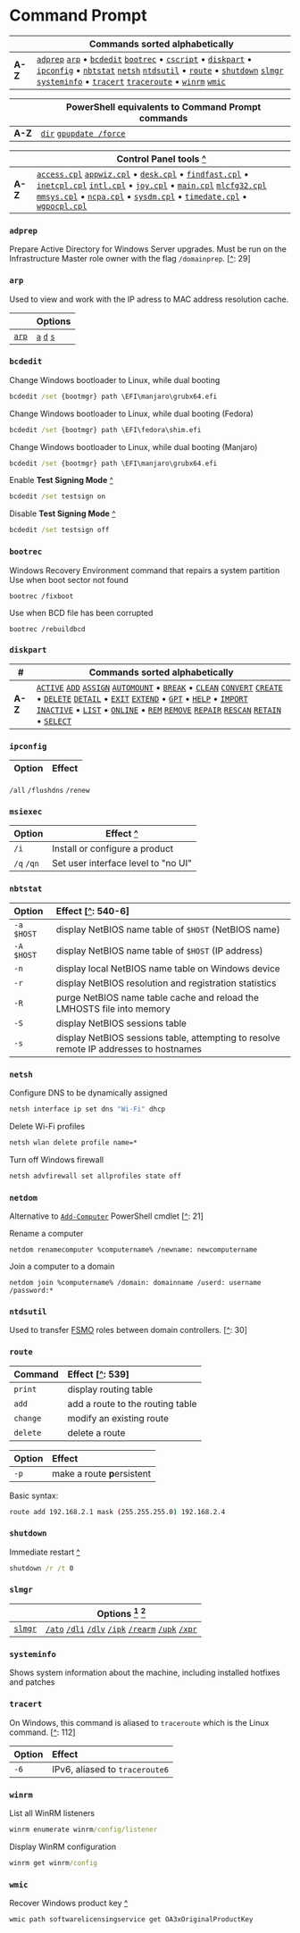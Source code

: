 # Command Prompt
&nbsp;  | Commands sorted alphabetically
---     | ---
**A-Z** | [`adprep`][adprep] [`arp`][arp] &bull; [`bcdedit`][bcdedit] [`bootrec`](#bootrec) &bull; [`cscript`][cscript] &bull; [`diskpart`][diskpart] &bull; [`ipconfig`](#ipconfig) &bull; [`nbtstat`](#nbtstat) [`netsh`](#netsh) [`ntdsutil`][ntdsutil] &bull; [`route`](#route) &bull; [`shutdown`](#shutdown) [`slmgr`][slmgr] [`systeminfo`](#systeminfo) &bull; [`tracert`](#tracert) [`traceroute`](#tracert) &bull; [`winrm`](#winrm) [`wmic`][wmic]

&nbsp;  | PowerShell equivalents to Command Prompt commands
---     | ---
**A-Z** | [`dir`][Get-ChildItem] [`gpupdate /force`][Invoke-GPUpdate]

&nbsp;  | Control Panel tools [^][https://support.microsoft.com/en-us/help/192806/how-to-run-control-panel-tools-by-typing-a-command]
---     | ---
**A-Z** | [`access.cpl`][access.cpl] [`appwiz.cpl`][appwiz.cpl] &bull; [`desk.cpl`][desk.cpl] &bull; [`findfast.cpl`][findfast.cpl] &bull; [`inetcpl.cpl`][inetcpl.cpl] [`intl.cpl`][intl.cpl] &bull; [`joy.cpl`][joy.cpl] &bull; [`main.cpl`][main.cpl] [`mlcfg32.cpl`][mlcfg32.cpl] [`mmsys.cpl`][mmsys.cpl] &bull; [`ncpa.cpl`][ncpa.cpl] &bull; [`sysdm.cpl`][sysdm.cpl] &bull; [`timedate.cpl`][timedate.cpl] &bull; [`wgpocpl.cpl`][wgpocpl.cpl]

[access.cpl]:                                        #access.cpl                                        '```&#10;C:\> access.cpl&#10;```&#10;Accessibility Options'
[appwiz.cpl]:                                        #appwiz.cpl                                        '```&#10;C:\> appwiz.cpl&#10;```&#10;Add/Remove Programs'
[desk.cpl]:                                          #desk.cpl                                          '```&#10;C:\> desk.cpl&#10;```&#10;Display Properties'
[findfast.cpl]:                                      #findfast.cpl                                      '```&#10;C:\> findfast.cpl&#10;```&#10;FindFast'
[inetcpl.cpl]:                                       #inetcpl.cpl                                       '```&#10;C:\> inetcpl.cpl&#10;```&#10;Internet Properties'
[intl.cpl]:                                          #intl.cpl                                          '```&#10;C:\> intl.cpl&#10;```&#10;Regional Settings'
[joy.cpl]:                                           #joy.cpl                                           '```&#10;C:\> joy.cpl&#10;```&#10;Joystick Properties'
[main.cpl]:                                          #main.cpl                                          '```&#10;C:\> main.cpl&#10;```&#10;Mouse Properties'
[mlcfg32.cpl]:                                       #mlcfg32.cpl                                       '```&#10;C:\> mlcfg32.cpl&#10;```&#10;Microsoft Exchange (or Windows Messaging)'
[mmsys.cpl]:                                         #mmsys.cpl                                         '```&#10;C:\> mmsys.cpl&#10;```&#10;Sound Properties'
[ncpa.cpl]:                                          #ncpa.cpl                                          '```&#10;C:\> ncpa.cpl&#10;```&#10;Network Settings'
[sysdm.cpl]:                                         #sysdm.cpl                                         '```&#10;C:\> sysdm.cpl&#10;```&#10;System Properties'
[timedate.cpl]:                                      #timedate.cpl                                      '```&#10;C:\> timedate.cpl&#10;```&#10;Date/Time Properties'
[wgpocpl.cpl]:                                       #wgpocpl.cpl                                       '```&#10;C:\> wgpocpl.cpl&#10;```&#10;Microsoft Mail Post Office'

### `adprep`
Prepare Active Directory for Windows Server upgrades. Must be run on the Infrastructure Master role owner with the flag `/domainprep`. [[^][Desmond2009]: 29]
### `arp`
Used to view and work with the IP adress to MAC address resolution cache.

&nbsp;  | Options
---     | ---
[`arp`][arp] | [`a`][arp -a] [`d`][arp -d] [`s`][arp -s]

[arp -a]:                                            #arp                                               '```&#10;C:\> arp -a&#10;```&#10;Display both the IP and MAC addresses and whether they are dynamic or static entries '
[arp -s]:                                            #arp                                               '```&#10;C:\> arp -s&#10;```&#10;Manually add a static entry to the cache'
[arp -d]:                                            #arp                                               '```&#10;C:\> arp -d&#10;```&#10;Delete an entry from the cache'

### `bcdedit`
Change Windows bootloader to Linux, while dual booting
```cmd
bcdedit /set {bootmgr} path \EFI\manjaro\grubx64.efi
```
Change Windows bootloader to Linux, while dual booting (Fedora)
```cmd
bcdedit /set {bootmgr} path \EFI\fedora\shim.efi
```
Change Windows bootloader to Linux, while dual booting (Manjaro)
```cmd
bcdedit /set {bootmgr} path \EFI\manjaro\grubx64.efi
```
Enable **Test Signing Mode** [^](https://www.howtogeek.com/167723/how-to-disable-driver-signature-verification-on-64-bit-windows-8.1-so-that-you-can-install-unsigned-drivers/ "howtogeek.com - 'How to disable driver signature verification on 64-bit Windows 8.1 so that you can install unsigned drivers'")
```cmd
bcdedit /set testsign on
```
Disable **Test Signing Mode** [^](https://www.howtogeek.com/167723/how-to-disable-driver-signature-verification-on-64-bit-windows-8.1-so-that-you-can-install-unsigned-drivers/ "howtogeek.com - 'How to disable driver signature verification on 64-bit Windows 8.1 so that you can install unsigned drivers'")
```cmd
bcdedit /set testsign off
```
### `bootrec`
Windows Recovery Environment command that repairs a system partition
Use when boot sector not found
```
bootrec /fixboot
```
Use when BCD file has been corrupted
```
bootrec /rebuildbcd
```
### `diskpart`
\#      | Commands sorted alphabetically
---     | ---
**A-Z** | [`ACTIVE`][diskpart active] [`ADD`][diskpart add] [`ASSIGN`][diskpart assign] [`AUTOMOUNT`][diskpart automount] &bull; [`BREAK`][diskpart break] &bull; [`CLEAN`][diskpart clean] [`CONVERT`][diskpart convert] [`CREATE`][diskpart create] &bull; [`DELETE`][diskpart delete] [`DETAIL`][diskpart detail] &bull; [`EXIT`][diskpart exit] [`EXTEND`][diskpart extend] &bull; [`GPT`][diskpart gpt] &bull; [`HELP`][diskpart help] &bull; [`IMPORT`][diskpart import] [`INACTIVE`][diskpart inactive] &bull; [`LIST`][diskpart list] &bull; [`ONLINE`][diskpart online] &bull; [`REM`][diskpart rem] [`REMOVE`][diskpart remove] [`REPAIR`][diskpart repair] [`RESCAN`][diskpart rescan] [`RETAIN`][diskpart retain] &bull; [`SELECT`][diskpart select]

[diskpart active]:                                   #diskpart                                          '```&#10;C:\> diskpart&#10;DISKPART> ACTIVE&#10;```&#10;On MBR disks, marks the partition with current focus as the active system partition, meaning it is the partition containing the operating system startup files&#10;Stanek, William R. _Microsoft Windows Command-Line_.: 141'
[diskpart add]:                                      #diskpart                                          '```&#10;C:\> diskpart&#10;DISKPART> ADD DISK=n&#10;```&#10;Create a mirrored volume on the selected dynamic disk&#10;Stanek, William R. _Microsoft Windows Command-Line_.: 141'
[diskpart assign]:                                   #diskpart                                          '```&#10;C:\> diskpart&#10;DISKPART> ASSIGN LETTER=x&#10;DISKPART> ASSIGN MOUNT=path&#10;```&#10;Assign a drive letter or mount point to the selected partition, logical drive, or volume. Takes parameters "LETTER=x" or "MOUNT=path"&#10;Stanek, William R. _Microsoft Windows Command-Line_.: 141'
[diskpart automount]:                                #diskpart                                          '```&#10;C:\> diskpart&#10;DISKPART> AUTOMOUNT ENABLE&#10;DISKPART> AUTOMOUNT DISABLE&#10;DISKPART> AUTOMOUNT SCRUB&#10;```&#10;Control whether Windows automatically mounts new basic volumes that are added to the system and assigns them drive letters. Takes parameters "ENABLE", "DISABLE", or "SCRUB"&#10;Stanek, William R. _Microsoft Windows Command-Line_.: 141'
[diskpart break]:                                    #diskpart                                          '```&#10;C:\> diskpart&#10;DISKPART> BREAK DISK=n&#10;DISKPART> BREAK DISK=n NOKEEP&#10;```&#10;Break a mirror set. Takes parameter "DISK=n"&#10;Stanek, William R. _Microsoft Windows Command-Line_.: 141'
[diskpart clean]:                                    #diskpart                                          '```&#10;C:\> diskpart&#10;DISKPART> CLEAN&#10;DISKPART> CLEAN ALL&#10;```&#10;Remove all partition or volume formatting on the focused disk.&#10;Stanek, William R. _Microsoft Windows Command-Line_.: 141'
[diskpart convert]:                                  #diskpart                                          '```&#10;C:\> diskpart&#10;DISKPART> CONVERT BASIC&#10;DISKPART> CONVERT DYNAMIC&#10;DISKPART> CONVERT GPT&#10;DISKPART> CONVERT MBR&#10;```&#10;Convert focused disk to basic/dynamic&#10;Stanek, William R. _Microsoft Windows Command-Line_.: 141'
[diskpart create]:                                   #diskpart                                          '```&#10;C:\> diskpart&#10;DISKPART> CREATE PARTITION EFI&#10;DISKPART> CREATE PARTITION EXTENDED&#10;DISKPART> CREATE PARTITION LOGICAL&#10;DISKPART> CREATE PARTITION MSR&#10;DISKPART> CREATE PARTITION PRIMARY&#10;DISKPART> CREATE VOLUME SIMPLE&#10;DISKPART> CREATE VOLUME RAID&#10;DISKPART> CREATE VOLUME STRIPE&#10;```&#10;Create a partition or volume of a specific type&#10;Stanek, William R. _Microsoft Windows Command-Line_.: 141'
[diskpart delete]:                                   #diskpart                                          '```&#10;C:\> diskpart&#10;DISKPART> DELETE&#10;```&#10;Delete the focused disk, partition, or volume&#10;Stanek, William R. _Microsoft Windows Command-Line_.: 141'
[diskpart detail]:                                   #diskpart                                          '```&#10;C:\> diskpart&#10;DISKPART> DETAIL&#10;```&#10;Provide details about the focused disk, partition, or volume&#10;Stanek, William R. _Microsoft Windows Command-Line_.: 141'
[diskpart exit]:                                     #diskpart                                          '```&#10;C:\> diskpart&#10;DISKPART> EXIT&#10;```&#10;Exit the DiskPart interpreter&#10;Stanek, William R. _Microsoft Windows Command-Line_.: 141'
[diskpart extend]:                                   #diskpart                                          '```&#10;C:\> diskpart&#10;DISKPART> EXTEND SIZE=n DISK=n&#10;```&#10;Extend the simple volume on the selected disk or span the volume across multiple disks&#10;Stanek, William R. _Microsoft Windows Command-Line_.: 141'
[diskpart gpt]:                                      #diskpart                                          '```&#10;C:\> diskpart&#10;DISKPART> GPT ATTRIBUTES=n&#10;```&#10;Change GPT attributes on the focused partition (Windows Server 2003 only)&#10;Stanek, William R. _Microsoft Windows Command-Line_.: 141'
[diskpart help]:                                     #diskpart                                          '```&#10;C:\> diskpart&#10;DISKPART> HELP&#10;```&#10;Display a list of commands&#10;Stanek, William R. _Microsoft Windows Command-Line_.: 141'
[diskpart import]:                                   #diskpart                                          '```&#10;C:\> diskpart&#10;DISKPART> IMPORT&#10;```&#10;Import a foreign disk&#10;Stanek, William R. _Microsoft Windows Command-Line_.: 141'
[diskpart inactive]:                                 #diskpart                                          '```&#10;C:\> diskpart&#10;DISKPART> INACTIVE&#10;```&#10;On MBR disks, mark the focused partition as inactive.&#10;Stanek, William R. _Microsoft Windows Command-Line_.: 141'
[diskpart list]:                                     #diskpart                                          '```&#10;C:\> diskpart&#10;DISKPART> LIST DISK&#10;DISKPART> LIST PARTITION&#10;DISKPART> LIST VOLUME&#10;```&#10;Display a list of disks or volumes and information about them, or a list of partitions on the focused disk.&#10;Stanek, William R. _Microsoft Windows Command-Line_.: 141'
[diskpart online]:                                   #diskpart                                          '```&#10;C:\> diskpart&#10;DISKPART> ONLINE&#10;```&#10;Bring the selected disk or volume online. Resynchronize the mirrored or focused RAID-5 volume.&#10;Stanek, William R. _Microsoft Windows Command-Line_.: 141'
[diskpart rem]:                                      #diskpart                                          '```&#10;C:\> diskpart&#10;DISKPART> REM Lorem ipsum&#10;```&#10;Mark the start of a comment in a DiskPart script&#10;Stanek, William R. _Microsoft Windows Command-Line_.: 141'
[diskpart remove]:                                   #diskpart                                          '```&#10;C:\> diskpart&#10;DISKPART> REMOVE LETTER=x&#10;DISKPART> REMOVE MOUNT=path&#10;```&#10;Remove specified drive letter or mount point from the currently selected volume&#10;Stanek, William R. _Microsoft Windows Command-Line_.: 141'
[diskpart repair]:                                   #diskpart                                          '```&#10;C:\> diskpart&#10;DISKPART> REPAIR DISK=n&#10;```&#10;Repair the focused RAID-5 volume by replacing the failed volume with the designated dynamic disk (Windows Server 2003 only)&#10;Stanek, William R. _Microsoft Windows Command-Line_.: 141'
[diskpart rescan]:                                   #diskpart                                          '```&#10;C:\> diskpart&#10;DISKPART> RESCAN&#10;```&#10;Look for new disks that may have been added to the computer&#10;Stanek, William R. _Microsoft Windows Command-Line_.: 141'
[diskpart retain]:                                   #diskpart                                          '```&#10;C:\> diskpart&#10;DISKPART> RETAIN&#10;```&#10;Prepare the selected simple volume to be used as the boot or system volume&#10;Stanek, William R. _Microsoft Windows Command-Line_.: 141'
[diskpart select]:                                   #diskpart                                          '```&#10;C:\> diskpart&#10;DISKPART> SELECT&#10;```&#10;Focus specified disk, partition, or volume&#10;Stanek, William R. _Microsoft Windows Command-Line_.: 141'
### `ipconfig`
Option      | Effect
:---        | :---
`/all`
`/flushdns`
`/renew`
### `msiexec`
Option      | Effect [^][https://docs.microsoft.com/en-us/windows/win32/msi/command-line-options]
---         | ---
`/i`        | Install or configure a product
`/q` `/qn`  | Set user interface level to "no UI"
### `nbtstat`
Option      | Effect [[^][Lammle]: 540-6]
:---        | :---
`-a $HOST`  | display NetBIOS name table of <code>$HOST</code> (NetBIOS name)
`-A $HOST`  | display NetBIOS name table of <code>$HOST</code> (IP address)
`-n`        | display local NetBIOS name table on Windows device
`-r`        | display NetBIOS resolution and registration statistics
`-R`        | purge NetBIOS name table cache and reload the LMHOSTS file into memory
`-S`        | display NetBIOS sessions table
`-s`        | display NetBIOS sessions table, attempting to resolve remote IP addresses to hostnames
### `netsh`
Configure DNS to be dynamically assigned
```cmd
netsh interface ip set dns "Wi-Fi" dhcp
```
Delete Wi-Fi profiles
```cmd
netsh wlan delete profile name=*
```
Turn off Windows firewall
```cmd
netsh advfirewall set allprofiles state off
```
### `netdom`
Alternative to [`Add-Computer`](pwsh.md#add-computer) PowerShell cmdlet [[^][Zacker]: 21]

Rename a computer
```
netdom renamecomputer %computername% /newname: newcomputername
```
Join a computer to a domain
```
netdom join %computername% /domain: domainname /userd: username /password:*
```
### `ntdsutil`
Used to transfer [FSMO](# "\"Flexible Single Master Operator\", server that is master for a particular role or function") roles between domain controllers. [[^][Desmond2009]: 30]
### `route`
Command  | Effect [[^][Lammle]: 539]
:---     | :---
`print`  | display routing table
`add`    | add a route to the routing table
`change` | modify an existing route
`delete` | delete a route

Option  | Effect
:---    | :---
`-p`    | make a route **p**ersistent

Basic syntax:
```sh
route add 192.168.2.1 mask (255.255.255.0) 192.168.2.4
```
### `shutdown`
Immediate restart [^][Lab]
```cmd
shutdown /r /t 0
```
### `slmgr`
&nbsp;    | Options [<sup>1</sup>][https://www.howtogeek.com/245445/how-to-use-slmgr-to-change-remove-or-extend-your-windows-license/] [<sup>2</sup>][https://docs.microsoft.com/en-us/previous-versions/windows/it-pro/windows-server-2012-r2-and-2012/dn502540(v%3Dws.11)]
---       | ---
[`slmgr`][slmgr] | [` /ato `][slmgr /ato] [` /dli `][slmgr /dli] [` /dlv `][slmgr /dlv]  [` /ipk `][slmgr /ipk]  [` /rearm `][slmgr /rearm] [` /upk `][slmgr /upk] [` /xpr `][slmgr /xpr]

[slmgr /dli]:                                        #slmgr                                             '```&#10;C:\> slmgr /dli&#10;```&#10;Display very basic license and activation information about the current system in a dialog box'
[slmgr /dlv]:                                        #slmgr                                             '```&#10;C:\> slmgr /dlv&#10;```&#10;Display more detailed license information, including activation ID, installation ID, and other details'
[slmgr /xpr]:                                        #slmgr                                             '```&#10;C:\> slmgr /xpr&#10;```&#10;Display activation status or expiration date of current license'
[slmgr /upk]:                                        #slmgr                                             '```&#10;C:\> slmgr /upk&#10;```&#10;Remove the product key, placing Windows in an unactivated, unlicensed state (after restart)'
[slmgr /ipk]:                                        #slmgr                                             '```&#10;C:\> slmgr /ipk&#10;```&#10;Replace product key, equivalent to changing product key in Activation screen in Settings'
[slmgr /ato]:                                        #slmgr                                             '```&#10;C:\> slmgr /ato&#10;```&#10;Force Windows to attempt an online activation, either with Microsoft servers or with the KMS server on the local network'
[slmgr /rearm]:                                      #slmgr                                             '```&#10;C:\> slmgr /rearm&#10;```&#10;Reset activation timer to extend trial period. Each usage reduces the "rearm count" (ref. `/dlv`)'
### `systeminfo`
Shows system information about the machine, including installed hotfixes and patches
### `tracert`
On Windows, this command is aliased to `traceroute` which is the Linux command. [[^][Lammle]: 112]

Option  | Effect
:---    | :---
`-6`    | IPv6, aliased to `traceroute6`
### `winrm`
List all WinRM listeners  
```cmd
winrm enumerate winrm/config/listener
```
Display WinRM configuration
```cmd
winrm get winrm/config
```
### `wmic`
Recover Windows product key [^][https://fossbytes.com/how-to-find-windows-product-key-lost-cmd-powershell-registry/]
```cmd
wmic path softwarelicensingservice get OA3xOriginalProductKey
```
## 

[https://www.howtogeek.com/245445/how-to-use-slmgr-to-change-remove-or-extend-your-windows-license/]: https://www.howtogeek.com/245445/how-to-use-slmgr-to-change-remove-or-extend-your-windows-license/ "HowToGeek: \"How to Use Slmgr to Change, Remove, or Extend Your Windows License\""
[https://fossbytes.com/how-to-find-windows-product-key-lost-cmd-powershell-registry/]: https://fossbytes.com/how-to-find-windows-product-key-lost-cmd-powershell-registry/ "FossBytes: \"How to find Windows 10 product key using CMD, PowerShell, and Windows Registry?\""
[https://docs.microsoft.com/en-us/previous-versions/windows/it-pro/windows-server-2012-r2-and-2012/dn502540(v%3Dws.11)]: https://docs.microsoft.com/en-us/previous-versions/windows/it-pro/windows-server-2012-r2-and-2012/dn502540(v%3Dws.11) "Microsoft Docs: \"Slmgr.vbs options for volume activation\""
[https://docs.microsoft.com/en-us/windows/win32/msi/command-line-options]: https://docs.microsoft.com/en-us/windows/win32/msi/command-line-options "Microsoft Docs: \"Command-line options\""
[https://support.microsoft.com/en-us/help/192806/how-to-run-control-panel-tools-by-typing-a-command]: https://support.microsoft.com/en-us/help/192806/how-to-run-control-panel-tools-by-typing-a-command "Microsoft Support: \"How to run Control Panel tools by typing a command\""

[Lab]: https://pts.measureup.com/web/index.php#dashboard.php "Practice Lab: CompTIA Security+ (SY0-501)"
[Lammle]: ../certs/n10-007.md "Lammle, Todd. _CompTIA Network+ Study Guide: Exam N10-005_. 2012."
[Desmond2009]: ../sources/ad.md "Desmond, Brian et al. _Active Directory_. O'Reilly Media, 2009."
[Zacker]: ../certs/70-740.md "Zacker, Craig. _Installation, Storage and Compute with Windows Server 2016: Exam Ref 70-740_. 2017."

[adprep]:                                            #adprep                                            '`adprep`&#10;Prepare Active Directory for Windows Server upgrades'
[arp]:                                               #arp                                               '```&#10;C:\> arp&#10;```&#10;Display and modify the IP-to-MAC address translation tables used by ARP'
[bcdedit]:                                           #bcdedit                                           '`bcdedit`&#10;Boot configuration data editor'
[cscript]:                                           #cscript                                           '`cscript`&#10;Starts a script so that it runs in a command-line environment'
[diskpart]:                                          #diskpart                                          '`diskpart`&#10;Text-mode command interpreter used to convert disk types, create partitions and volumes, and configure RAID&#10;Stanek, William R. _Microsoft Windows Command-Line_.: 141'

[msiexec]:                                           #msiexec                                           '`msiexec`&#10;Provides the means to install, modify, and perform operations on Windows Installer from the command line'
[ntdsutil]:                                          #ntdsutil                                          '`ntdsutil`&#10;Used to transfer FSMO roles between domain controllers'
[slmgr]:                                             #slmgr                                             '`slmgr`&#10;Windows software licensing management tool'
[wmic]:                                              #wmic                                              '`wmic`&#10;WMI command-line (WMIC) utility provides a command-line interface for WMI.'

[Get-ChildItem]:                                     pwsh.md#get-childitem                              "```&#10;PS C:\> Get-ChildItem&#10;PS C:\> dir&#10;PS C:\> gci&#10;PS C:\> ls&#10;```&#10;Get items in one or more locations"
[Invoke-GPUpdate]:                                   pwsh.md#invoke-gpupdate                            '```&#10;Invoke-GPUpdate&#10;```&#10;Schedule a remote Group Policy refresh on the specified host'


